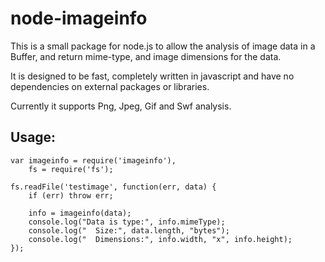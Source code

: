 # node-imageinfo

This is a small package for node.js to allow the analysis of image data in a Buffer, and return mime-type, and image dimensions for the data.

It is designed to be fast, completely written in javascript and have no dependencies on external packages or libraries.

Currently it supports Png, Jpeg, Gif and Swf analysis.

## Usage:

	var imageinfo = require('imageinfo'),
		fs = require('fs');

	fs.readFile('testimage', function(err, data) {
		if (err) throw err;

		info = imageinfo(data);
		console.log("Data is type:", info.mimeType);
		console.log("  Size:", data.length, "bytes");
		console.log("  Dimensions:", info.width, "x", info.height);
	});

